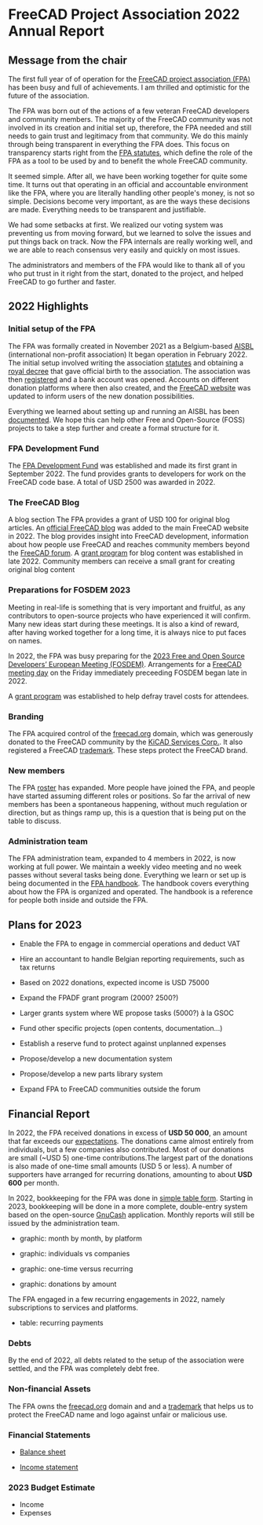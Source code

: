 # FreeCAD Project Association 2022 Annual Report

## Message from the chair

The first full year of of operation for the [FreeCAD project association (FPA)](https://fpa.freecad.org) has been busy and full of achievements.  I am thrilled and optimistic for the future of the association.

The FPA was born out of the actions of a few veteran FreeCAD developers and community members. The majority of the FreeCAD community was not involved in its creation and initial set up, therefore, the FPA needed and still needs to gain trust and legitimacy from that community. We do this mainly through being transparent in everything the FPA does. This focus on transparency starts right from the [FPA statutes](https://fpa.freecad.org/handbook/corporate/statutes.html), which define the role of the FPA as a tool to be used by and to benefit the whole FreeCAD community.

It seemed simple.  After all, we have been working together for quite some time.  It turns out that operating in an official and accountable environment like the FPA, where you are literally handling other people's money, is not so simple.  Decisions become very important, as are the ways these decisions are made.  Everything needs to be transparent and justifiable.

We had some setbacks at first.  We realized our voting system was preventing us from moving forward, but we learned to solve the issues and put things back on track.  Now the FPA internals are really working well, and we are able to reach consensus very easily and quickly on most issues.

The administrators and members of the FPA would like to thank all of you who put trust in it right from the start, donated to the project, and helped FreeCAD to go further and faster. 

## 2022 Highlights

### Initial setup of the FPA

The FPA was formally created in November 2021 as a Belgium-based [AISBL](https://justice.belgium.be/fr/themes_et_dossiers/societes_associations_et_fondations/associations/aisbl) (international non-profit association)  It began operation in February 2022. The initial setup involved writing the association [statutes](https://fpa.freecad.org/handbook/corporate/statutes.html) and obtaining a [royal decree](https://fpa.freecad.org/royal_decree.pdf) that gave official birth to the association. The association was then [registered](https://kbopub.economie.fgov.be/kbopub/toonondernemingps.html?lang=en&ondernemingsnummer=781867807) and a bank account was opened. Accounts on different donation platforms where then also created, and the [FreeCAD website](https://freecad.org) was updated to inform users of the new donation possibilities.

Everything we learned about setting up and running an AISBL has been [documented](https://fpa.freecad.org/handbook/corporate/aisbl_guide.html). We hope this can help other Free and Open-Source (FOSS) projects to take a step further and create a formal structure for it.


### FPA Development Fund

The [FPA Development Fund](https://fpa.freecad.org/programs/fpadf-announcement) was established and made its first grant in September 2022. The fund provides grants to developers for work on the FreeCAD code base. A total of USD 2500 was awarded in 2022.


### The FreeCAD Blog

A blog section   The FPA provides a grant of USD 100 for original blog articles. 
An [official FreeCAD blog](https://blog.freecad.org) was added to the main FreeCAD website in 2022. The blog provides insight into FreeCAD development, information about how people use FreeCAD and reaches community members beyond the [FreeCAD forum](https://forum.freecad.org).  A [grant program](https://fpa.freecad.org/programs/blog-content) for blog content was established in late 2022.  Community members can receive a small grant for creating original blog content


### Preparations for FOSDEM 2023

Meeting in real-life is something that is very important and fruitful, as any contributors to open-source projects who have experienced it will confirm. Many new ideas start during these meetings. It is also a kind of reward, after having worked together for a long time, it is always nice to put faces on names.

In 2022, the FPA was busy preparing for the [2023 Free and Open Source Developers’ European Meeting (FOSDEM)](https://fosdem.org).  Arrangements for a [FreeCAD meeting day](https://fpa.freecad.org/programs/freecad-day-2023) on the Friday immediately preceeding FOSDEM began late in 2022.

A [grant program](https://fpa.freecad.org/programs/fosdem-travel-grants) was established to help defray travel costs for attendees.


### Branding

The FPA acquired control of the [freecad.org](https://freecad.org) domain, which was generously donated to the FreeCAD community by the [KiCAD Services Corp.](https://www.kipro-pcb.com/). It also registered a FreeCAD [trademark](https://fpa.freecad.org/trademark.pdf).  These steps protect the FreeCAD brand.


### New members

The FPA [roster](https://fpa.freecad.org/handbook/people/roster.html) has expanded. More people have joined the FPA, and people have started assuming different roles or positions. So far the arrival of new members has been a spontaneous happening, without much regulation or direction, but as things ramp up, this is a question that is being put on the table to discuss.


### Administration team

The FPA administration team, expanded to 4 members in 2022, is now working at full power. We maintain a weekly video meeting and no week passes without several tasks being done. Everything we learn or set up is being documented in the [FPA handbook](https://fpa.freecad.org/handbook). The handbook covers everything about how the FPA is organized and operated. The handbook is a reference for people both inside and outside the FPA.


## Plans for 2023

* Enable the FPA to engage in commercial operations and deduct VAT

* Hire an accountant to handle Belgian reporting requirements, such as tax returns

* Based on 2022 donations, expected income is USD 75000

* Expand the FPADF grant program (2000? 2500?)

* Larger grants system where WE propose tasks (5000?) à la GSOC

* Fund other specific projects (open contents, documentation...)

* Establish a reserve fund to protect against unplanned expenses

* Propose/develop a new documentation system

* Propose/develop a new parts library system

* Expand FPA to FreeCAD communities outside the forum


## Financial Report

In 2022, the FPA received donations in excess of **USD 50 000**, an amount that far exceeds our [expectations](https://fpa.freecad.org/budgets/2022.html). The donations came almost entirely from individuals, but a few companies also contributed. Most of our donations are small (~USD 5) one-time contributions.The largest part of the donations is also made of one-time small amounts (USD 5 or less).  A number of supporters have arranged for recurring donations, amounting to about **USD 600** per month.

In 2022, bookkeeping for the FPA was done in [simple table form](https://fpa.freecad.org/reports/2022). Starting in 2023, bookkeeping will be done in a more complete, double-entry system based on the open-source [GnuCash](https://gnucash.org/) application. Monthly reports will still be issued by the administration team.

* graphic: month by month, by platform

* graphic: individuals vs companies

* graphic: one-time versus recurring

* graphic: donations by amount

The FPA engaged in a few recurring engagements in 2022, namely subscriptions to services and platforms.

* table: recurring payments

### Debts

By the end of 2022, all debts related to the setup of the association were settled, and the FPA was completely debt free.


### Non-financial Assets

The FPA owns the [freecad.org](https://freecad.org) domain and and a [trademark](https://fpa.freecad.org/trademark.pdf) that helps us to protect the FreeCAD name and logo against unfair or malicious use.


### Financial Statements

* [Balance sheet](2022YearEndBalanceSheet.md)

* [Income statement](2022IncomeStatement.md)


### 2023 Budget Estimate

* Income
* Expenses
